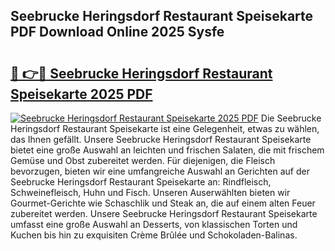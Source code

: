 ## Seebrucke Heringsdorf Restaurant Speisekarte PDF Download Online 2025 Sysfe

# <h2><a href="http://gcdg42.nevu.top/?p=Seebrucke+Heringsdorf+Restaurant+Speisekarte">🔗 👉🔴 Seebrucke Heringsdorf Restaurant Speisekarte 2025 PDF</a></h2>

[![Seebrucke Heringsdorf Restaurant Speisekarte 2025 PDF](https://i.imgur.com/dBaPXMq.png)](http://gcdg42.nevu.top/?p=Seebrucke+Heringsdorf+Restaurant+Speisekarte)
Die Seebrucke Heringsdorf Restaurant Speisekarte ist eine Gelegenheit, etwas zu wählen, das Ihnen gefällt. Unsere Seebrucke Heringsdorf Restaurant Speisekarte bietet eine große Auswahl an leichten und frischen Salaten, die mit frischem Gemüse und Obst zubereitet werden. Für diejenigen, die Fleisch bevorzugen, bieten wir eine umfangreiche Auswahl an Gerichten auf der Seebrucke Heringsdorf Restaurant Speisekarte an: Rindfleisch, Schweinefleisch, Huhn und Fisch. Unseren Auserwählten bieten wir Gourmet-Gerichte wie Schaschlik und Steak an, die auf einem alten Feuer zubereitet werden. Unsere Seebrucke Heringsdorf Restaurant Speisekarte umfasst eine große Auswahl an Desserts, von klassischen Torten und Kuchen bis hin zu exquisiten Crème Brûlée und Schokoladen-Balinas.
